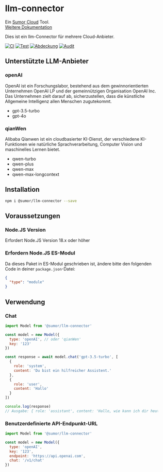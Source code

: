 # llm-connector

Ein [Sumor Cloud](https://sumor.cloud) Tool.  
[Weitere Dokumentation](https://sumor.cloud/llm-connector)

Dies ist ein llm-Connector für mehrere Cloud-Anbieter.

[![CI](https://github.com/sumor-cloud/llm-connector/actions/workflows/ci.yml/badge.svg)](https://github.com/sumor-cloud/llm-connector/actions/workflows/ci.yml)
[![Test](https://github.com/sumor-cloud/llm-connector/actions/workflows/ut.yml/badge.svg)](https://github.com/sumor-cloud/llm-connector/actions/workflows/ut.yml)
[![Abdeckung](https://github.com/sumor-cloud/llm-connector/actions/workflows/coverage.yml/badge.svg)](https://github.com/sumor-cloud/llm-connector/actions/workflows/coverage.yml)
[![Audit](https://github.com/sumor-cloud/llm-connector/actions/workflows/audit.yml/badge.svg)](https://github.com/sumor-cloud/llm-connector/actions/workflows/audit.yml)

## Unterstützte LLM-Anbieter

### openAI

OpenAI ist ein Forschungslabor, bestehend aus dem gewinnorientierten Unternehmen OpenAI LP und der gemeinnützigen Organisation OpenAI Inc. Das Unternehmen zielt darauf ab, sicherzustellen, dass die künstliche Allgemeine Intelligenz allen Menschen zugutekommt.

- gpt-3.5-turbo
- gpt-4o

### qianWen

Alibaba Qianwen ist ein cloudbasierter KI-Dienst, der verschiedene KI-Funktionen wie natürliche Sprachverarbeitung, Computer Vision und maschinelles Lernen bietet.

- qwen-turbo
- qwen-plus
- qwen-max
- qwen-max-longcontext

## Installation

```bash
npm i @sumor/llm-connector --save
```

## Voraussetzungen

### Node.JS Version

Erfordert Node.JS Version 18.x oder höher

### Erfordern Node.JS ES-Modul

Da dieses Paket in ES-Modul geschrieben ist,
ändere bitte den folgenden Code in deiner `package.json`-Datei:

```json
{
  "type": "module"
}
```

## Verwendung

### Chat

```javascript
import Model from '@sumor/llm-connector'

const model = new Model({
  type: 'openAI', // oder 'qianWen'
  key: '123'
})

const response = await model.chat('gpt-3.5-turbo', [
  {
    role: 'system',
    content: 'Du bist ein hilfreicher Assistent.'
  },
  {
    role: 'user',
    content: 'Hallo'
  }
])

console.log(response)
// Ausgabe: { role: 'assistant', content: 'Hallo, wie kann ich dir heute helfen?' }
```

### Benutzerdefinierte API-Endpunkt-URL

```javascript
import Model from '@sumor/llm-connector'

const model = new Model({
  type: 'openAI',
  key: '123',
  endpoint: 'https://api.openai.com',
  chat: '/v1/chat'
})
```
